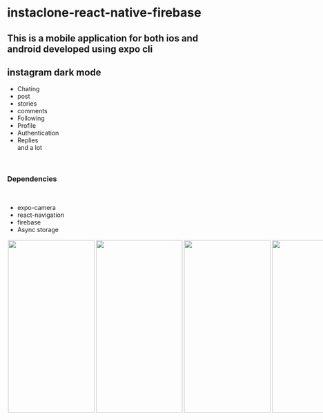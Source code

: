 # instaclone-react-native-firebase
<h2>This is a mobile application for both ios and android developed using expo cli</h2>

<h2> instagram dark mode </h2>
<ul>
 <li> Chating </li>
  <li> post</li>
 <li> stories</li>
 <li> comments</li>
 <li> Following</li>
  <li> Profile</li>
  <li> Authentication</li>
 <li> Replies</li>
and a lot
 </ul>
<br>
<h3> Dependencies</h3>
<br>
<ul>
 <li> expo-camera </li>
  <li> react-navigation</li>
 <li> firebase</li>
  <li> Async storage</li>
 </ul>
<div style="display:flex;flexDirection:row;" " width="200" height="400" style="margin:2;"/>

<img src="https://user-images.githubusercontent.com/65611955/101287930-5cf79780-3819-11eb-8cc6-49f638519d71.png" width="200" height="400" style="margin:2;"/>
 <img src="https://user-images.githubusercontent.com/65611955/101288857-d3e35f00-381e-11eb-8dc1-fba1bd9d3dc3.gif" width="200" height="400" style="margin:2;"/>
<img src="https://user-images.githubusercontent.com/65611955/101289035-da260b00-381f-11eb-8ab3-ce7eeb755d2b.gif" width="200" height="400" style="margin:2;"/>

<img src="https://user-images.githubusercontent.com/65611955/101288140-ee1b3e00-381a-11eb-8702-ea00c0b6a3c4.png" width="200" height="400" style="margin:2;"/>
<img src="https://user-images.githubusercontent.com/65611955/101288145-f6737900-381a-11eb-84ae-63f0e1d70e40.png" width="200" height="400" style="margin:2;"/>
<img src="https://user-images.githubusercontent.com/65611955/101288147-f96e6980-381a-11eb-9551-338fc1ec2a8f.png" width="200" height="400" style="margin:2;"/>
<img src="https://user-images.githubusercontent.com/65611955/101288150-fc695a00-381a-11eb-84c9-6630ad5a3b6d.png" width="200" height="400" style="margin:2;"/>
<img src="https://user-images.githubusercontent.com/65611955/101288152-ff644a80-381a-11eb-9852-d3e9aa1c83a6.png" width="200" height="400" style="margin:2;"/>
<img src="https://user-images.githubusercontent.com/65611955/101288154-02f7d180-381b-11eb-9bad-628e351866dd.png" width="200" height="400" style="margin:2;"/>
  
<img src="https://user-images.githubusercontent.com/65611955/101288517-1146ed00-381d-11eb-9976-4ff377dde89f.gif" width="200" height="400" style="margin:2;"/>
<img src="https://user-images.githubusercontent.com/65611955/101289089-4f91db80-3820-11eb-836b-c2ae491315a2.png" width="200" height="400" style="margin:2;"/>
<img src="https://user-images.githubusercontent.com/65611955/101289091-51f43580-3820-11eb-90e3-43128676d3c8.png" width="200" height="400" style="margin:2;"/>
<img src="https://user-images.githubusercontent.com/65611955/101289095-56205300-3820-11eb-8edd-9e273669b190.png" width="200" height="400" style="margin:2;"/>
<img src="https://user-images.githubusercontent.com/65611955/101289097-591b4380-3820-11eb-8251-2a71ed5049e8.png" width="200" height="400" style="margin:2;"/>
<img src="https://user-images.githubusercontent.com/65611955/101288641-97fbca00-381d-11eb-92f4-a24d8b4135e1.png" width="200" height="400" style="margin:2;"/>
<img src="https://user-images.githubusercontent.com/65611955/101288645-9b8f5100-381d-11eb-8c29-e2672a8314b1.png" width="200" height="400" style="margin:2;"/>


  </div>
